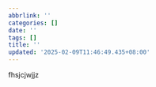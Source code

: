 ```yaml
---
abbrlink: ''
categories: []
date: ''
tags: []
title: ''
updated: '2025-02-09T11:46:49.435+08:00'
---
```

fhsjcjwjjz
